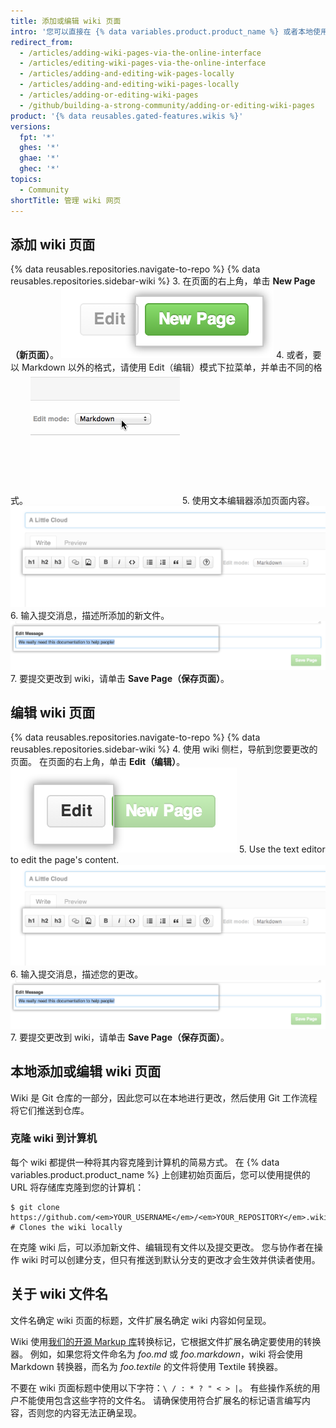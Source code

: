 ```yaml
---
title: 添加或编辑 wiki 页面
intro: '您可以直接在 {% data variables.product.product_name %} 或者本地使用命令行添加和编辑 wiki 页面。'
redirect_from:
  - /articles/adding-wiki-pages-via-the-online-interface
  - /articles/editing-wiki-pages-via-the-online-interface
  - /articles/adding-and-editing-wik-pages-locally
  - /articles/adding-and-editing-wiki-pages-locally
  - /articles/adding-or-editing-wiki-pages
  - /github/building-a-strong-community/adding-or-editing-wiki-pages
product: '{% data reusables.gated-features.wikis %}'
versions:
  fpt: '*'
  ghes: '*'
  ghae: '*'
  ghec: '*'
topics:
  - Community
shortTitle: 管理 wiki 网页
---
```


## 添加 wiki 页面

{% data reusables.repositories.navigate-to-repo %}
{% data reusables.repositories.sidebar-wiki %}
3. 在页面的右上角，单击 **New Page（新页面）**。 ![Wiki 新页面按钮](/assets/images/help/wiki/wiki_new_page_button.png)
4. 或者，要以 Markdown 以外的格式，请使用 Edit（编辑）模式下拉菜单，并单击不同的格式。 ![Wiki 标记选择](/assets/images/help/wiki/wiki_dropdown_markup.gif)
5. 使用文本编辑器添加页面内容。 ![Wiki WYSIWYG](/assets/images/help/wiki/wiki_wysiwyg.png)
6. 输入提交消息，描述所添加的新文件。 ![Wiki 提交消息](/assets/images/help/wiki/wiki_commit_message.png)
7. 要提交更改到 wiki，请单击 **Save Page（保存页面）**。

## 编辑 wiki 页面

{% data reusables.repositories.navigate-to-repo %}
{% data reusables.repositories.sidebar-wiki %}
4. 使用 wiki 侧栏，导航到您要更改的页面。 在页面的右上角，单击 **Edit（编辑）**。 ![Wiki 编辑页面按钮](/assets/images/help/wiki/wiki_edit_page_button.png)
5. Use the text editor to edit the page's content. ![Wiki WYSIWYG](/assets/images/help/wiki/wiki_wysiwyg.png)
6. 输入提交消息，描述您的更改。 ![Wiki 提交消息](/assets/images/help/wiki/wiki_commit_message.png)
7. 要提交更改到 wiki，请单击 **Save Page（保存页面）**。

## 本地添加或编辑 wiki 页面

Wiki 是 Git 仓库的一部分，因此您可以在本地进行更改，然后使用 Git 工作流程将它们推送到仓库。

### 克隆 wiki 到计算机

每个 wiki 都提供一种将其内容克隆到计算机的简易方式。 在 {% data variables.product.product_name %} 上创建初始页面后，您可以使用提供的 URL 将存储库克隆到您的计算机：

```shell
$ git clone https://github.com/<em>YOUR_USERNAME</em>/<em>YOUR_REPOSITORY</em>.wiki.git
# Clones the wiki locally
```

在克隆 wiki 后，可以添加新文件、编辑现有文件以及提交更改。 您与协作者在操作 wiki 时可以创建分支，但只有推送到默认分支的更改才会生效并供读者使用。

## 关于 wiki 文件名

文件名确定 wiki 页面的标题，文件扩展名确定 wiki 内容如何呈现。

Wiki 使用[我们的开源 Markup 库](https://github.com/github/markup)转换标记，它根据文件扩展名确定要使用的转换器。 例如，如果您将文件命名为 *foo.md* 或 *foo.markdown*，wiki 将会使用 Markdown 转换器，而名为 *foo.textile* 的文件将使用 Textile 转换器。

不要在 wiki 页面标题中使用以下字符：`\ / : * ? " < > |`。 有些操作系统的用户不能使用包含这些字符的文件名。 请确保使用符合扩展名的标记语言编写内容，否则您的内容无法正确呈现。
